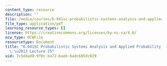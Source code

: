 ```yaml
---
content_type: resource
description: ''
file: /media/courses/6-041sc-probabilistic-systems-analysis-and-applied-probability-fall-2013/7c5d4ad09f0cba72baeb6adc685dc029_MIT6_041SCF13_lec25_300k.mp4.pdf
file_type: application/pdf
learning_resource_types: []
license: https://creativecommons.org/licenses/by-nc-sa/4.0/
ocw_type: OCWFile
resourcetype: Document
title: "6.041SC Probabilistic Systems Analysis and Applied Probability, Fall 2013Transcript\
  \ \u2013 Lecture 25"
uid: 7c5d4ad0-9f0c-ba72-baeb-6adc685dc029
---
```


